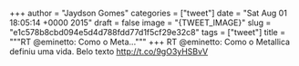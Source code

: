 
+++
author = "Jaydson Gomes"
categories = ["tweet"]
date = "Sat Aug 01 18:05:14 +0000 2015"
draft = false
image = "{TWEET_IMAGE}"
slug = "e1c578b8cbd094e5d4d788fdd77d1f5cf29e32c8"
tags = ["tweet"]
title = """RT @eminetto: Como o Meta..."""
+++
RT @eminetto: Como o Metallica definiu uma vida. Belo texto http://t.co/9gO3yHSBvV
